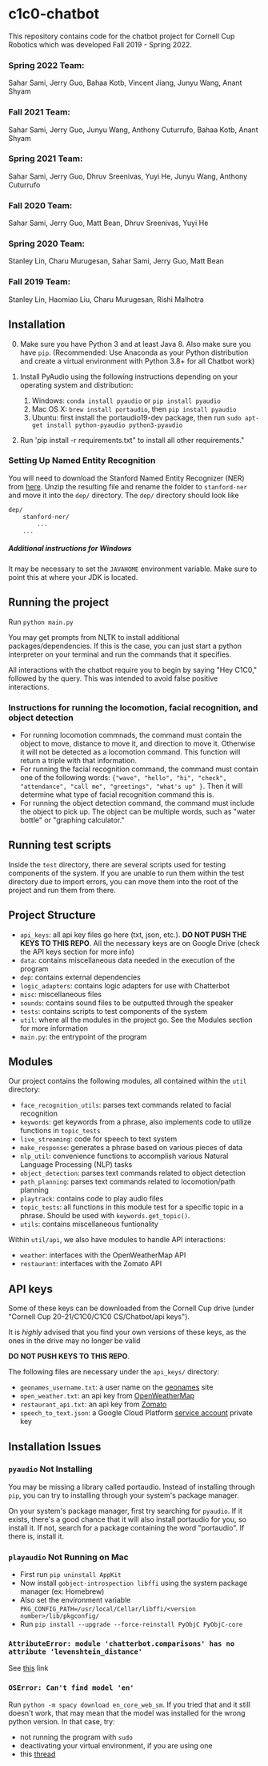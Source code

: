 # c1c0-chatbot

This repository contains code for the chatbot project for Cornell Cup Robotics which was developed Fall 2019 - Spring 2022.

### Spring 2022 Team:

Sahar Sami, Jerry Guo, Bahaa Kotb, Vincent Jiang, Junyu Wang, Anant Shyam

### Fall 2021 Team:

Sahar Sami, Jerry Guo, Junyu Wang, Anthony Cuturrufo, Bahaa Kotb, Anant Shyam

### Spring 2021 Team:

Sahar Sami, Jerry Guo, Dhruv Sreenivas, Yuyi He, Junyu Wang, Anthony Cuturrufo

### Fall 2020 Team:

Sahar Sami, Jerry Guo, Matt Bean, Dhruv Sreenivas, Yuyi He

### Spring 2020 Team:

Stanley Lin, Charu Murugesan, Sahar Sami, Jerry Guo, Matt Bean

### Fall 2019 Team:

Stanley Lin, Haomiao Liu, Charu Murugesan, Rishi Malhotra

## Installation

0. Make sure you have Python 3 and at least Java 8. Also make sure you have `pip`. (Recommended: Use Anaconda as your Python distribution and create a virtual environment with Python 3.8+ for all Chatbot work)

1. Install PyAudio using the following instructions depending on your operating system and distribution:
   1. Windows: `conda install pyaudio` or `pip install pyaudio`
   2. Mac OS X: `brew install portaudio`, then `pip install pyaudio`
   3. Ubuntu: first install the portaudio19-dev package, then run `sudo apt-get install python-pyaudio python3-pyaudio`
2. Run 'pip install -r requirements.txt" to install all other requirements."

### Setting Up Named Entity Recognition

You will need to download the Stanford Named Entity Recognizer (NER) from [here](https://nlp.stanford.edu/software/CRF-NER.shtml). Unzip the resulting file and rename the folder to `stanford-ner` and move it into the `dep/` directory. The `dep/` directory should look like

```
dep/
	stanford-ner/
		...
	...
```

##### Additional instructions for Windows

It may be necessary to set the `JAVAHOME` environment variable. Make sure to point this at where your JDK is located.

## Running the project

Run `python main.py`

You may get prompts from NLTK to install additional packages/dependencies. If this is the case, you can just start a python interpreter on your terminal and run the commands that it specifies.

All interactions with the chatbot require you to begin by saying "Hey C1C0," followed by the query. This was intended to avoid false positive interactions.

### Instructions for running the locomotion, facial recognition, and object detection

- For running locomotion commnads, the command must contain the object to move, distance to move it, and direction to move it. Otherwise it will not be detected as a locomotion command. This function will return a triple with that information.
- For running the facial recognition command, the command must contain one of the following words: `{"wave", "hello", "hi", "check", "attendance", "call me", "greetings", "what's up" }`. Then it will determine what type of facial recognition command this is.
- For running the object detection command, the command must include the object to pick up. The object can be multiple words, such as "water bottle" or "graphing calculator."

## Running test scripts

Inside the `test` directory, there are several scripts used for testing components of the system. If you are unable to run them within the test directory due to import errors, you can move them into the root of the project and run them from there.

## Project Structure

- `api_keys`: all api key files go here (txt, json, etc.). **DO NOT PUSH THE KEYS TO THIS REPO**. All the necessary keys are on Google Drive (check the API keys section for more info)
- `data`: contains miscellaneous data needed in the execution of the program
- `dep`: contains external dependencies
- `logic_adapters`: contains logic adapters for use with Chatterbot
- `misc`: miscellaneous files
- `sounds`: contains sound files to be outputted through the speaker
- `tests`: contains scripts to test components of the system
- `util`: where all the modules in the project go. See the Modules section for more information
- `main.py`: the entrypoint of the program

## Modules

Our project contains the following modules, all contained within the `util` directory:

- `face_recognition_utils`: parses text commands related to facial recognition
- `keywords`: get keywords from a phrase, also implements code to utilize functions in `topic_tests`
- `live_streaming`: code for speech to text system
- `make_response`: generates a phrase based on various pieces of data
- `nlp_util`: convenience functions to accomplish various Natural Language Processing (NLP) tasks
- `object_detection`: parses text commands related to object detection
- `path_planning`: parses text commands related to locomotion/path planning
- `playtrack`: contains code to play audio files
- `topic_tests`: all functions in this module test for a specific topic in a phrase. Should be used with `keywords.get_topic()`.
- `utils`: contains miscellaneous funtionality

Within `util/api`, we also have modules to handle API interactions:

- `weather`: interfaces with the OpenWeatherMap API
- `restaurant`: interfaces with the Zomato API

## API keys

Some of these keys can be downloaded from the Cornell Cup drive (under "Cornell Cup 20-21/C1C0/C1C0 CS/Chatbot/api keys").

It is _highly_ advised that you find your own versions of these keys, as the ones in the drive may no longer be valid

**DO NOT PUSH KEYS TO THIS REPO**.

The following files are necessary under the `api_keys/` directory:

- `geonames_username.txt`: a user name on the [geonames](http://www.geonames.org/) site
- `open_weather.txt`: an api key from [OpenWeatherMap](https://openweathermap.org/api)
- `restaurant_api.txt`: an api key from [Zomato](https://developers.zomato.com/api)
- `speech_to_text.json`: a Google Cloud Platform [service account](https://cloud.google.com/compute/docs/access/service-accounts) private key

## Installation Issues

### `pyaudio` Not Installing

You may be missing a library called portaudio. Instead of installing through `pip`, you can try to installing through your system's package manager.

On your system's package manager, first try searching for `pyaudio`. If it exists, there's a good chance that it will also install portaudio for you, so install it. If not, search for a package containing the word "portaudio". If there is, install it.

### `playaudio` Not Running on Mac

- First run `pip uninstall AppKit`
- Now install `gobject-introspection libffi` using the system package manager (ex: Homebrew)
- Also set the environment variable `PKG_CONFIG_PATH=/usr/local/Cellar/libffi/<version number>/lib/pkgconfig/`
- Run `pip install --upgrade --force-reinstall PyObjC PyObjC-core`

### `AttributeError: module 'chatterbot.comparisons' has no attribute 'levenshtein_distance'`

See [this](https://github.com/gunthercox/ChatterBot/issues/1712) link

### `OSError: Can't find model 'en'`

Run `python -m spacy download en_core_web_sm`. If you tried that and it still doesn't work, that may mean that the model was installed for the wrong python version. In that case, try:

- not running the program with `sudo`
- deactivating your virtual environment, if you are using one
- this [thread](https://stackoverflow.com/questions/49964028/spacy-oserror-cant-find-model-en)

